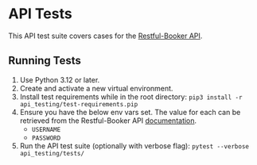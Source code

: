 # API Tests
This API test suite covers cases for the [Restful-Booker API](https://restful-booker.herokuapp.com/).

## Running Tests
1. Use Python 3.12 or later. 
2. Create and activate a new virtual environment.
3. Install test requirements while in the root directory: `pip3 install -r api_testing/test-requirements.pip`
4. Ensure you have the below env vars set. The value for each can be retrieved from the Restful-Booker API [documentation](https://restful-booker.herokuapp.com/apidoc/index.html#api-Auth-CreateToken).
    * `USERNAME`
    * `PASSWORD`
5. Run the API test suite (optionally with verbose flag): `pytest --verbose api_testing/tests/`

